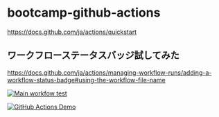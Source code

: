 # bootcamp-github-actions
https://docs.github.com/ja/actions/quickstart

## ワークフローステータスバッジ試してみた
https://docs.github.com/ja/actions/managing-workflow-runs/adding-a-workflow-status-badge#using-the-workflow-file-name

[![Main workfow test](https://github.com/NakanishiTetsuhiro/bootcamp-github-actions/actions/workflows/main.yml/badge.svg)](https://github.com/NakanishiTetsuhiro/bootcamp-github-actions/actions/workflows/main.yml)

[![GitHub Actions Demo](https://github.com/NakanishiTetsuhiro/bootcamp-github-actions/actions/workflows/github-actions-demo.yml/badge.svg)](https://github.com/NakanishiTetsuhiro/bootcamp-github-actions/actions/workflows/github-actions-demo.yml)